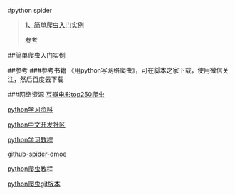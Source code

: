 #python spider
> [1、简单爬虫入门实例](#section1)
>
>
> 
>
> [参考](#info)


##<a name="section1"></a>简单爬虫入门实例



##<a name="info"></a>参考
###参考书籍
《用python写网络爬虫》，可在脚本之家下载，使用微信关注，然后百度云下载

###网络资源
[豆瓣电影top250爬虫](https://zhuanlan.zhihu.com/p/25228075)

[python学习资料](http://www.imooc.com/article/1451)

[python中文开发社区](http://bbs.pythontab.com/)

[python学习教程](http://docs.pythontab.com/learnpython/01/)

[github-spider-dmoe](https://github.com/lining0806/PythonSpiderNotes)

[python爬虫教程](http://www.lining0806.com/)

[python爬虫git版本](https://piaosanlang.gitbooks.io/spiders/02day/section2.3.html)

